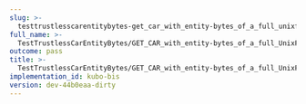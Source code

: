 ```yaml
---
slug: >-
  testtrustlesscarentitybytes-get_car_with_entity-bytes_of_a_full_unixfs_file_(format-car)
full_name: >-
  TestTrustlessCarEntityBytes/GET_CAR_with_entity-bytes_of_a_full_UnixFS_file_(format=car)
outcome: pass
title: >-
  TestTrustlessCarEntityBytes/GET_CAR_with_entity-bytes_of_a_full_UnixFS_file_(format=car)
implementation_id: kubo-bis
version: dev-44b0eaa-dirty
---
```


